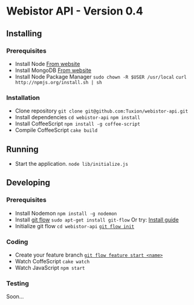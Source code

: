 # Webistor API - Version 0.4

## Installing

### Prerequisites

* Install Node
  [From website](http://nodejs.org/)
* Install MongoDB
  [From website](http://www.mongodb.org/)
* Install Node Package Manager
  `sudo chown -R $USER /usr/local`
  `curl http://npmjs.org/install.sh | sh`

### Installation

* Clone repository
  `git clone git@github.com:Tuxion/webistor-api.git`
* Install dependencies
  `cd webistor-api`
  `npm install`
* Install CoffeeScript
  `npm install -g coffee-script`
* Compile CoffeeScript
  `cake build`

## Running

* Start the application.
  `node lib/initialize.js`

## Developing

### Prerequisites

* Install Nodemon
  `npm install -g nodemon`
* Install [git flow](https://github.com/nvie/gitflow)
  `sudo apt-get install git-flow`
  Or try: [Install guide](https://github.com/nvie/gitflow/wiki/Installation)
* Initialize git flow
  `cd webistor-api`
  [`git flow init`](https://github.com/nvie/gitflow/wiki/Command-Line-Arguments#git-flow-init--fd)

### Coding

* Create your feature branch
  [`git flow feature start <name>`](https://github.com/nvie/gitflow/wiki/Command-Line-Arguments#git-flow-feature-start--f-name-base)
* Watch CoffeScript
  `cake watch`
* Watch JavaScript
  `npm start`

### Testing

Soon...
